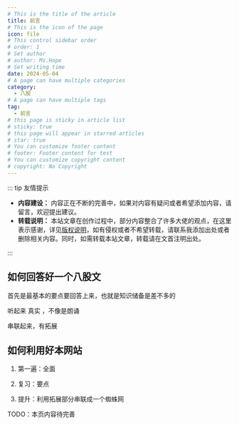 ```yaml
---
# This is the title of the article
title: 前言
# This is the icon of the page
icon: file
# This control sidebar order
# order: 1
# Set author
# author: Ms.Hope
# Set writing time
date: 2024-05-04
# A page can have multiple categories
category:
  - 八股
# A page can have multiple tags
tag:
  - 前言
# this page is sticky in article list
# sticky: true
# this page will appear in starred articles
# star: true
# You can customize footer content
# footer: Footer content for test
# You can customize copyright content
# copyright: No Copyright
---
```

::: tip 友情提示

- **内容建设：** 内容正在不断的完善中，如果对内容有疑问或者希望添加内容，请留言，欢迎提出建议。
- **转载说明：** 本站文章在创作过程中，部分内容整合了许多大佬的观点，在这里表示感谢，详见[版权说明](/more_about/context.md)，如有侵权或者不希望转载，请联系我添加出处或者删除相关内容。同时，如需转载本站文章，转载请在文首注明出处。

:::


## 如何回答好一个八股文

首先是最基本的要点要回答上来，也就是知识储备是差不多的

听起来 真实 ，不像是朗诵

串联起来，有拓展


## 如何利用好本网站

1. 第一遍：全面

2. 复习：要点

3. 提升：利用拓展部分串联成一个蜘蛛网

TODO：本页内容待完善